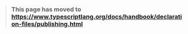 > ### This page has moved to https://www.typescriptlang.org/docs/handbook/declaration-files/publishing.html